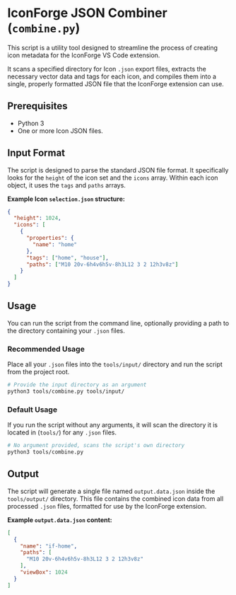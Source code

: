 # IconForge JSON Combiner (`combine.py`)

This script is a utility tool designed to streamline the process of creating icon metadata for the IconForge VS Code extension.

It scans a specified directory for Icon `.json` export files, extracts the necessary vector data and tags for each icon, and compiles them into a single, properly formatted JSON file that the IconForge extension can use.

## Prerequisites

- Python 3
- One or more Icon JSON files.

## Input Format

The script is designed to parse the standard JSON file format. It specifically looks for the `height` of the icon set and the `icons` array. Within each icon object, it uses the `tags` and `paths` arrays.

**Example Icon `selection.json` structure:**
```json
{
  "height": 1024,
  "icons": [
    {
      "properties": {
        "name": "home"
      },
      "tags": ["home", "house"],
      "paths": ["M10 20v-6h4v6h5v-8h3L12 3 2 12h3v8z"]
    }
  ]
}
```

## Usage

You can run the script from the command line, optionally providing a path to the directory containing your `.json` files.

### Recommended Usage

Place all your  `.json` files into the `tools/input/` directory and run the script from the project root.

```bash
# Provide the input directory as an argument
python3 tools/combine.py tools/input/
```

### Default Usage

If you run the script without any arguments, it will scan the directory it is located in (`tools/`) for any `.json` files.

```bash
# No argument provided, scans the script's own directory
python3 tools/combine.py
```

## Output

The script will generate a single file named `output.data.json` inside the `tools/output/` directory. This file contains the combined icon data from all processed `.json` files, formatted for use by the IconForge extension.

**Example `output.data.json` content:**
```json
[
  {
    "name": "if-home",
    "paths": [
      "M10 20v-6h4v6h5v-8h3L12 3 2 12h3v8z"
    ],
    "viewBox": 1024
  }
]
```
